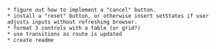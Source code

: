     * figure out how to implement a "cancel" button.
    * install a "reset" button, or otherwise insert setStates if user adjusts inputs without refreshing browser.
    * format 3 controls with a table (or grid?)
    * use transitions as route is updated
    * create readme
